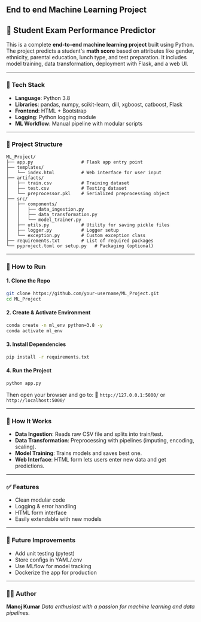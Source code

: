 ## End to end Machine Learning Project
## 📘 Student Exam Performance Predictor

This is a complete **end-to-end machine learning project** built using Python. The project predicts a student's **math score** based on attributes like gender, ethnicity, parental education, lunch type, and test preparation. It includes model training, data transformation, deployment with Flask, and a web UI.

---

### 🔧 Tech Stack

* **Language**: Python 3.8
* **Libraries**: pandas, numpy, scikit-learn, dill, xgboost, catboost, Flask
* **Frontend**: HTML + Bootstrap
* **Logging**: Python logging module
* **ML Workflow**: Manual pipeline with modular scripts

---

### 📁 Project Structure

```
ML_Project/
├── app.py                  # Flask app entry point
├── templates/
│   └── index.html          # Web interface for user input
├── artifacts/
│   ├── train.csv           # Training dataset
│   ├── test.csv            # Testing dataset
│   └── preprocessor.pkl    # Serialized preprocessing object
├── src/
│   ├── components/
│   │   ├── data_ingestion.py
│   │   ├── data_transformation.py
│   │   └── model_trainer.py
│   ├── utils.py            # Utility for saving pickle files
│   ├── logger.py           # Logger setup
│   └── exception.py        # Custom exception class
├── requirements.txt        # List of required packages
└── pyproject.toml or setup.py   # Packaging (optional)
```

---

### 🚀 How to Run

#### 1. Clone the Repo

```bash
git clone https://github.com/your-username/ML_Project.git
cd ML_Project
```

#### 2. Create & Activate Environment

```bash
conda create -n ml_env python=3.8 -y
conda activate ml_env
```

#### 3. Install Dependencies

```bash
pip install -r requirements.txt
```

#### 4. Run the Project

```bash
python app.py
```

Then open your browser and go to:
📍 `http://127.0.0.1:5000/` or `http://localhost:5000/`

---

### 🧐 How It Works

* **Data Ingestion**: Reads raw CSV file and splits into train/test.
* **Data Transformation**: Preprocessing with pipelines (imputing, encoding, scaling).
* **Model Training**: Trains models and saves best one.
* **Web Interface**: HTML form lets users enter new data and get predictions.

---

### ✅ Features

* Clean modular code
* Logging & error handling
* HTML form interface
* Easily extendable with new models

---

### 📌 Future Improvements

* Add unit testing (pytest)
* Store configs in YAML/.env
* Use MLflow for model tracking
* Dockerize the app for production

---

### 🙇‍♂️ Author

**Manoj Kumar**
*Data enthusiast with a passion for machine learning and data pipelines.*
